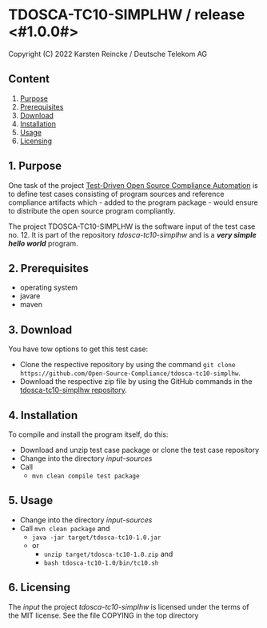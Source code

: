 # TDOSCA-TC10-SIMPLHW / release <#1.0.0#>

Copyright (C) 2022 Karsten Reincke / Deutsche Telekom AG

## Content
1. [Purpose](#pur)
2. [Prerequisites](#prq)
3. [Download](#dlo)
4. [Installation](#ins)
5. [Usage](#use)
6. [Licensing](#lic)

## 1. Purpose <a id="pur"></a>
One task of the project [Test-Driven Open Source Compliance Automation](https://github.com/Open-Source-Compliance/tdosca) is to define test cases consisting of program sources and reference compliance artifacts which - added to the program package - would ensure to distribute the open source program compliantly.

The project TDOSCA-TC10-SIMPLHW is the software input of the test case no. 12. It is part of the repository *tdosca-tc10-simplhw* and is a ***very simple hello world*** program.

## 2. Prerequisites <a id="prq"></a>
* operating system
* javare
* maven


## 3. Download <a id="dlo"></a>

You have tow options to get this test case:

* Clone the respective repository by using the command ``git clone https://github.com/Open-Source-Compliance/tdosca-tc10-simplhw``.
* Download the respective zip file by using the GitHub commands in the [tdosca-tc10-simplhw repository](https://github.com/Open-Source-Compliance/tdosca-tc10-simplhw).

## 4. Installation <a id="ins"></a>
To compile and install the program itself, do this:
* Download and unzip test case package or clone the test case repository
* Change into the directory *input-sources*
* Call
  - ``mvn clean compile test package``

## 5. Usage <a id="use"></a>
* Change into the directory *input-sources*
* Call ``mvn clean package`` and
  - ``java -jar target/tdosca-tc10-1.0.jar ``
  - or
    - ``unzip target/tdosca-tc10-1.0.zip`` and
    - ``bash tdosca-tc10-1.0/bin/tc10.sh``

## 6. Licensing <a id="lic"></a>

The *input* the project *tdosca-tc10-simplhw* is licensed under the terms of the MIT license. See the file COPYING in the top directory
